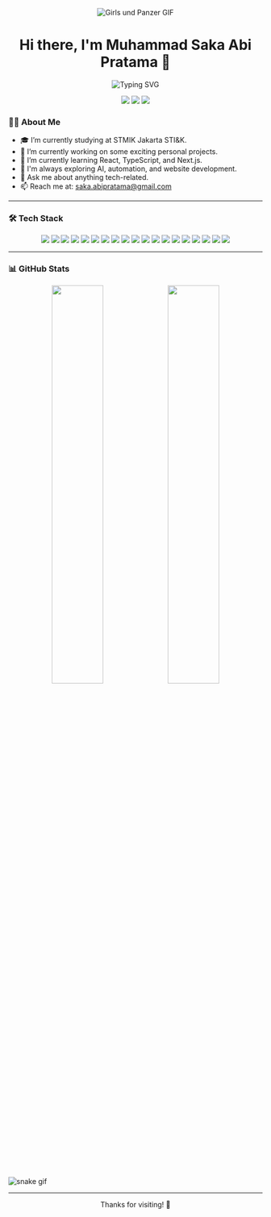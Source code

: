 
<!--
**Saka0709/Saka0709** is a ✨ _special_ ✨ repository because its `README.md` (this file) appears on your GitHub profile.

Here are some ideas to get you started:

- 🔭 I’m currently working on ...
- 🌱 I’m currently learning ...
- 👯 I’m looking to collaborate on ...
- 🤔 I’m looking for help with ...
- 💬 Ask me about ...
- 📫 How to reach me: ...
- 😄 Pronouns: ...
- ⚡ Fun fact: ...
-->

<p align="center">
  <img src="https://media1.giphy.com/media/v1.Y2lkPTc5MGI3NjExemt4OG9uN2Flc29lcXkya25rb3hzamZ6bDMwZ293d3NubTE5eTU3ciZlcD12MV9pbnRlcm5hbF9naWZfYnlfaWQmY3Q9Zw/123xOhqpkS3N0Q/giphy.gif" alt="Girls und Panzer GIF"/>
</p>

<!-- Profil Header -->
<h1 align="center">Hi there, I'm Muhammad Saka Abi Pratama 👋</h1>
<p align="center">
  <img src="https://readme-typing-svg.herokuapp.com?size=24&duration=4000&color=00BFFF&center=true&vCenter=true&width=500&lines=Welcome+to+my+GitHub!;I'm+a+Full+Stack+Developer+%F0%9F%92%BB;I'm+too+lazy+to+code+%F0%9F%A4%97" alt="Typing SVG" />
</p>

<!-- Socials -->
<p align="center">
  <a href="https://www.linkedin.com/in/your-linkedinwww.linkedin.com/in/muhammad-saka-abi-pratama"><img src="https://img.shields.io/badge/-LinkedIn-0A66C2?style=for-the-badge&logo=linkedin&logoColor=white"></a>
  <a href="https://www.youtube.com/@Franzzz_"><img src="https://img.shields.io/badge/-YouTube-FF0000?style=for-the-badge&logo=youtube&logoColor=white"></a>
  <a href="https://www.instagram.com/@Mhdsakaap0709"><img src="https://img.shields.io/badge/-Instagram-E4405F?style=for-the-badge&logo=instagram&logoColor=white"></a>
</p>

<!-- About Section -->
### 👨‍💻 About Me

- 🎓 I’m currently studying at STMIK Jakarta STI&K.
- 🔭 I’m currently working on some exciting personal projects.
- 🌱 I’m currently learning React, TypeScript, and Next.js.
- 🧠 I'm always exploring AI, automation, and website development.
- 💬 Ask me about anything tech-related.
- 📫 Reach me at: saka.abipratama@gmail.com

---

<!-- Tech Stack -->
### 🛠️ Tech Stack

<p align="center">
  <img src="https://img.shields.io/badge/-HTML5-E34F26?style=for-the-badge&logo=html5&logoColor=white"/>
  <img src="https://img.shields.io/badge/-CSS3-1572B6?style=for-the-badge&logo=css3&logoColor=white"/>
  <img src="https://img.shields.io/badge/-JavaScript-F7DF1E?style=for-the-badge&logo=javascript&logoColor=black"/>
  <img src="https://img.shields.io/badge/-Java-007396?style=for-the-badge&logo=java&logoColor=white"/>
  <img src="https://img.shields.io/badge/-Python-3776AB?style=for-the-badge&logo=python&logoColor=white"/>
  <img src="https://img.shields.io/badge/-Node.js-339933?style=for-the-badge&logo=node.js&logoColor=white"/>
  <img src="https://img.shields.io/badge/-React-20232A?style=for-the-badge&logo=react&logoColor=61DAFB"/>
  <img src="https://img.shields.io/badge/-Next.js-F7F7F7?style=for-the-badge&logo=next.js&logoColor=000000"/>
  <img src="https://img.shields.io/badge/-PHP-777BB4?style=for-the-badge&logo=php&logoColor=white"/>
  <img src="https://img.shields.io/badge/-Tailwind%20CSS-38B2AC?style=for-the-badge&logo=tailwind-css&logoColor=white"/>
  <img src="https://img.shields.io/badge/-Bootstrap-7952B3?style=for-the-badge&logo=bootstrap&logoColor=white"/>
  <img src="https://img.shields.io/badge/-MySQL-4479A1?style=for-the-badge&logo=mysql&logoColor=white"/>
  <img src="https://img.shields.io/badge/-XAMPP-FB7A24?style=for-the-badge&logo=xampp&logoColor=white"/>
  <img src="https://img.shields.io/badge/-Laravel-FF2D20?style=for-the-badge&logo=laravel&logoColor=white"/>
  <img src="https://img.shields.io/badge/-Flutter-02569B?style=for-the-badge&logo=flutter&logoColor=white"/>
  <img src="https://img.shields.io/badge/-C++-00599C?style=for-the-badge&logo=c%2b%2b&logoColor=white"/>
  <img src="https://img.shields.io/badge/-Visual%20Basic%206.0-6A4B86?style=for-the-badge&logo=visual-basic&logoColor=white"/>
<img src="https://img.shields.io/badge/-Delphi-C3002F?style=for-the-badge&logoColor=white"/>
<img src="https://img.shields.io/badge/-FoxPro-FF9900?style=for-the-badge&logoColor=white"/>
</p>



---

<!-- GitHub Stats -->
### 📊 GitHub Stats

<p align="center">
  <img src="https://github-readme-stats.vercel.app/api?username=Saka0709&show_icons=true&theme=tokyonight" width="45%">
  <img src="https://github-readme-stats.vercel.app/api/top-langs/?username=Saka0709&layout=compact&theme=tokyonight" width="45%">
</p>

<!-- Snake animation -->
![snake gif](https://github.com/Saka0709/Saka0709/blob/output/github-contribution-grid-snake.svg)

---

<!-- Footer -->
<p align="center">Thanks for visiting! 🚀</p>
